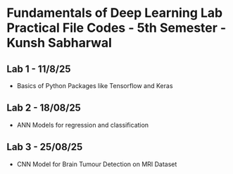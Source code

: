 # Fundamentals of Deep Learning Lab Practical File Codes - 5th Semester - Kunsh Sabharwal

## Lab 1 - 11/8/25

- Basics of Python Packages like Tensorflow and Keras

## Lab 2 - 18/08/25

- ANN Models for regression and classification

## Lab 3 - 25/08/25

- CNN Model for Brain Tumour Detection on MRI Dataset
